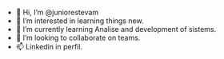 - 👋 Hi, I’m @juniorestevam
- 👀 I’m interested in learning things new.
- 🌱 I’m currently learning Analise and development of sistems.
- 💞️ I’m looking to collaborate on teams.
- 📫 Linkedin in perfil.

<!---
juniorestevam/juniorestevam is a ✨ special ✨ repository because its `README.md` (this file) appears on your GitHub profile.
You can click the Preview link to take a look at your changes.
--->
